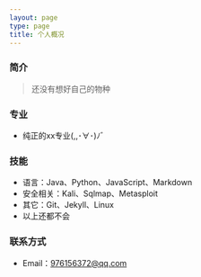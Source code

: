 ```yaml
---
layout: page
type: page
title: 个人概况
---
```

### 简介
> 还没有想好自己的物种

### 专业

* 纯正的xx专业(,,･∀･)ﾉ゛

### 技能
* 语言：Java、Python、JavaScript、Markdown
* 安全相关：Kali、Sqlmap、Metasploit
* 其它：Git、Jekyll、Linux
* 以上还都不会

### 联系方式

* Email：976156372@qq.com
